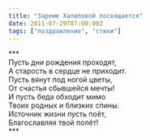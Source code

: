 ```yaml
---
title: "Зареме Халиловой посвящается"
date: 2011-07-29T07:00:00Z
tags: ["поздравление", "стихи"]
---
```


\*\*\*  
Пусть дни рождения проходят,  
А старость в сердце не приходит.  
Пусть вянут под ногой цветы,  
От счастья сбывшейся мечты!  
И пусть беда обходит мимо  
Твоих родных и близких спины.  
Источник жизни пусть поёт,  
Благославляя твой полёт!  
\*\*\*  
